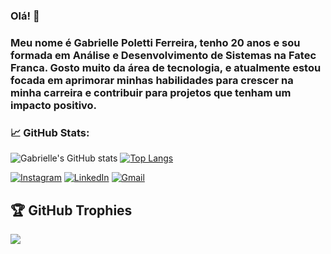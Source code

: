 ### Olá! 👋

### Meu nome é Gabrielle Poletti Ferreira, tenho 20 anos e sou formada em Análise e Desenvolvimento de Sistemas na Fatec Franca. Gosto muito da área de tecnologia, e atualmente estou focada em aprimorar minhas habilidades para crescer na minha carreira e contribuir para projetos que tenham um impacto positivo.

### <b>📈 GitHub Stats:</b>
![Gabrielle's GitHub stats](https://github-readme-stats.vercel.app/api?username=gabrielleeee&show_icons=true&theme=radical)
[![Top Langs](https://github-readme-stats.vercel.app/api/top-langs/?username=gabrielleeee&layout=compact&theme=dracula)](https://github.com/anuraghazra/github-readme-stats)

<p align="left">
  <a href="https://www.instagram.com/gabi.poletti/">
  <img alt="Instagram" src="https://img.shields.io/badge/Instagram-%23E4405F.svg?logo=Instagram&logoColor=white"  title="@gabi.poletti"/></a>
  <a href="https://www.linkedin.com/in/gabrielle-poletti-ferreira-9a2a27211/">
  <img alt="LinkedIn" src="https://img.shields.io/badge/linkedin-%230077B5.svg?logo=linkedin&logoColor=white"  title="LinkedIn - Gabrielle Poletti"/></a>
  <a href="mailto:gabi.poletti2019@gmail.com">
  <img alt="Gmail" src="https://img.shields.io/badge/Gmail-D14836?logo=gmail&logoColor=white"  title="Gmail - Gabrielle Poletti"/></a>
</p>

## 🏆 GitHub Trophies
![](https://github-profile-trophy.vercel.app/?username=gabrielleeee&theme=radical&no-frame=false&no-bg=true&margin-w=4)


